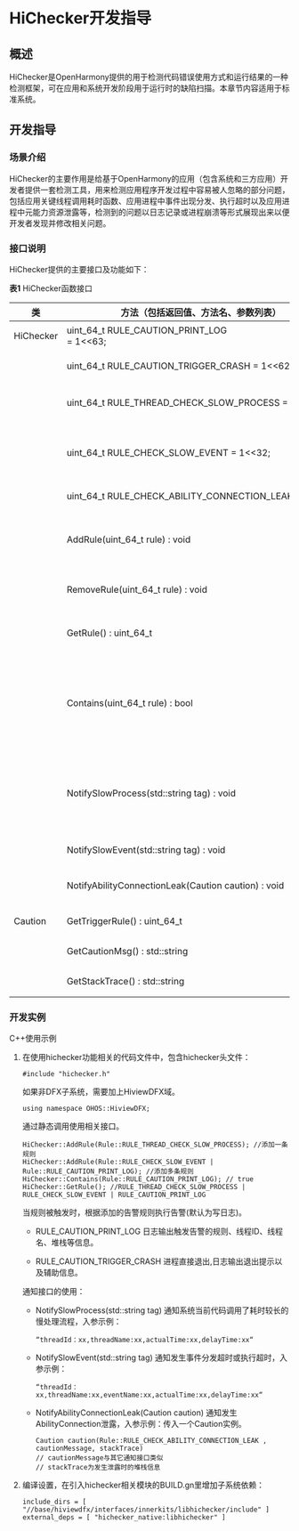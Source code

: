 # HiChecker开发指导


## 概述

HiChecker是OpenHarmony提供的用于检测代码错误使用方式和运行结果的一种检测框架，可在应用和系统开发阶段用于运行时的缺陷扫描。本章节内容适用于标准系统。


## 开发指导


### 场景介绍

HiChecker的主要作用是给基于OpenHarmony的应用（包含系统和三方应用）开发者提供一套检测工具，用来检测应用程序开发过程中容易被人忽略的部分问题，包括应用关键线程调用耗时函数、应用进程中事件出现分发、执行超时以及应用进程中元能力资源泄露等，检测到的问题以日志记录或进程崩溃等形式展现出来以便开发者发现并修改相关问题。


### 接口说明

HiChecker提供的主要接口及功能如下：

  **表1** HiChecker函数接口

| **类** | **方法（包括返回值、方法名、参数列表）** | **描述** | 
| -------- | -------- | -------- |
| HiChecker | uint_64_t&nbsp;RULE_CAUTION_PRINT_LOG<br/>=&nbsp;1&lt;&lt;63; | 告警规则，当有告警时记录日志。 | 
|| uint_64_t&nbsp;RULE_CAUTION_TRIGGER_CRASH&nbsp;=&nbsp;1&lt;&lt;62; | 告警规则，当有告警时让应用退出。 | 
|| uint_64_t&nbsp;RULE_THREAD_CHECK_SLOW_PROCESS&nbsp;=&nbsp;1; | 检测规则，检测是否有耗时函数被调用。 | 
|| uint_64_t&nbsp;RULE_CHECK_SLOW_EVENT&nbsp;=&nbsp;1&lt;&lt;32; | 检测规则，检测有事件分发或处理超过规定的时间阈值。 | 
|| uint_64_t&nbsp;RULE_CHECK_ABILITY_CONNECTION_LEAK&nbsp;=&nbsp;1&lt;&lt;33; | 检测规则，检测ability泄露。 | 
|| AddRule(uint_64_t&nbsp;rule)&nbsp;:&nbsp;void | 添加一条或者多条规则到系统，系统根据添加的规则进行检测或反馈。 | 
|| RemoveRule(uint_64_t&nbsp;rule)&nbsp;:&nbsp;void | 删除一组规则，删除的规则后续将不再生效。 | 
|| GetRule()&nbsp;:&nbsp;uint_64_t | 获取当前线程规则、进程规则、告警规则的合集。 | 
|| Contains(uint_64_t&nbsp;rule)&nbsp;:&nbsp;bool | 当前已添加的规则集中是否包含了某一个特定的规则,&nbsp;如果传入的rule是线程级别的rule，仅查询当前线程中是否包含。 | 
|| NotifySlowProcess(std::string&nbsp;tag)&nbsp;:&nbsp;void | 通知有慢处理，通知系统当前代码调用了耗时较长的慢处理流程，以告知应用重要线程中尽量避开直接调用。 | 
|| NotifySlowEvent(std::string&nbsp;tag)&nbsp;:&nbsp;void | 通知发生事件分发超时或执行超时。 | 
|| NotifyAbilityConnectionLeak(Caution&nbsp;caution)&nbsp;:&nbsp;void | 通知发生AbilityConnection泄露。 | 
| Caution | GetTriggerRule()&nbsp;:&nbsp;uint_64_t | 获取触发当前告警的检测规则。 | 
|| GetCautionMsg()&nbsp;:&nbsp;std::string | 获取更多辅助信息。 | 
|| GetStackTrace()&nbsp;:&nbsp;std::string | 获取告警触发时的堆栈信息。 | 


### 开发实例

C++使用示例

1. 在使用hichecker功能相关的代码文件中，包含hichecker头文件：
     
   ```
   #include "hichecker.h"
   ```

   如果非DFX子系统，需要加上HiviewDFX域。

     
   ```
   using namespace OHOS::HiviewDFX;
   ```

   通过静态调用使用相关接口。

     
   ```
   HiChecker::AddRule(Rule::RULE_THREAD_CHECK_SLOW_PROCESS); //添加一条规则
   HiChecker::AddRule(Rule::RULE_CHECK_SLOW_EVENT | Rule::RULE_CAUTION_PRINT_LOG); //添加多条规则
   HiChecker::Contains(Rule::RULE_CAUTION_PRINT_LOG); // true
   HiChecker::GetRule(); //RULE_THREAD_CHECK_SLOW_PROCESS | RULE_CHECK_SLOW_EVENT | RULE_CAUTION_PRINT_LOG
   ```

   当规则被触发时，根据添加的告警规则执行告警(默认为写日志)。

   - RULE_CAUTION_PRINT_LOG
      日志输出触发告警的规则、线程ID、线程名、堆栈等信息。

   - RULE_CAUTION_TRIGGER_CRASH
      进程直接退出,日志输出退出提示以及辅助信息。

   通知接口的使用：

   - NotifySlowProcess(std::string tag)
      通知系统当前代码调用了耗时较长的慢处理流程，入参示例：

        
      ```
      “threadId：xx,threadName:xx,actualTime:xx,delayTime:xx“
      ```

   - NotifySlowEvent(std::string tag)
      通知发生事件分发超时或执行超时，入参示例：

        
      ```
      “threadId：xx,threadName:xx,eventName:xx,actualTime:xx,delayTime:xx“
      ```

   - NotifyAbilityConnectionLeak(Caution caution)
      通知发生AbilityConnection泄露，入参示例：传入一个Caution实例。

        
      ```
      Caution caution(Rule::RULE_CHECK_ABILITY_CONNECTION_LEAK , cautionMessage, stackTrace)
      // cautionMessage与其它通知接口类似
      // stackTrace为发生泄露时的堆栈信息
      ```

2. 编译设置，在引入hichecker相关模块的BUILD.gn里增加子系统依赖：
     
   ```
   include_dirs = [ "//base/hiviewdfx/interfaces/innerkits/libhichecker/include" ]
   external_deps = [ "hichecker_native:libhichecker" ]
   ```
